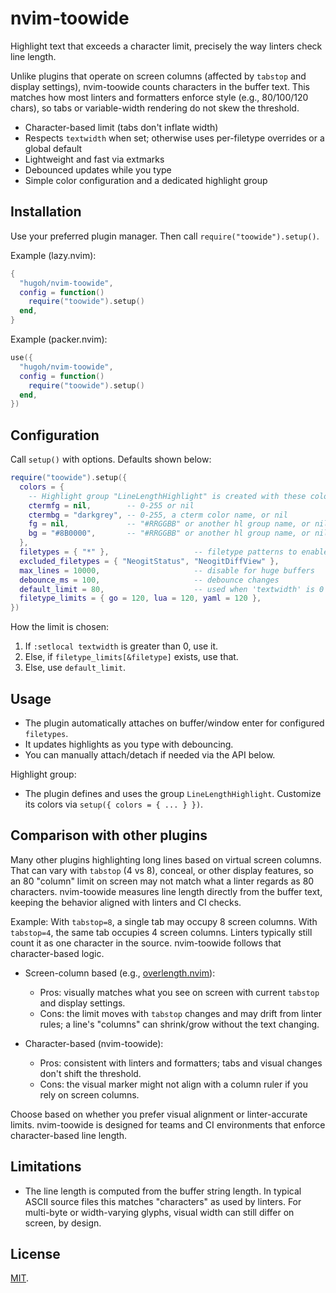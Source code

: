 # nvim-toowide

Highlight text that exceeds a character limit, precisely the way linters check line length.

Unlike plugins that operate on screen columns (affected by `tabstop` and display settings), nvim-toowide counts characters in the buffer text. This matches how most linters and formatters enforce style (e.g., 80/100/120 chars), so tabs or variable-width rendering do not skew the threshold.

- Character-based limit (tabs don't inflate width)
- Respects `textwidth` when set; otherwise uses per-filetype overrides or a global default
- Lightweight and fast via extmarks
- Debounced updates while you type
- Simple color configuration and a dedicated highlight group

## Installation

Use your preferred plugin manager. Then call `require("toowide").setup()`.

Example (lazy.nvim):
```lua
{
  "hugoh/nvim-toowide",
  config = function()
    require("toowide").setup()
  end,
}
```

Example (packer.nvim):
```lua
use({
  "hugoh/nvim-toowide",
  config = function()
    require("toowide").setup()
  end,
})
```

## Configuration

Call `setup()` with options. Defaults shown below:

```lua
require("toowide").setup({
  colors = {
    -- Highlight group "LineLengthHighlight" is created with these colors
    ctermfg = nil,        -- 0-255 or nil
    ctermbg = "darkgrey", -- 0-255, a cterm color name, or nil
    fg = nil,             -- "#RRGGBB" or another hl group name, or nil
    bg = "#8B0000",       -- "#RRGGBB" or another hl group name, or nil
  },
  filetypes = { "*" },                   -- filetype patterns to enable for
  excluded_filetypes = { "NeogitStatus", "NeogitDiffView" },
  max_lines = 10000,                     -- disable for huge buffers
  debounce_ms = 100,                     -- debounce changes
  default_limit = 80,                    -- used when 'textwidth' is 0 and no ft override
  filetype_limits = { go = 120, lua = 120, yaml = 120 },
})
```

How the limit is chosen:
1. If `:setlocal textwidth` is greater than 0, use it.
2. Else, if `filetype_limits[&filetype]` exists, use that.
3. Else, use `default_limit`.

## Usage

- The plugin automatically attaches on buffer/window enter for configured `filetypes`.
- It updates highlights as you type with debouncing.
- You can manually attach/detach if needed via the API below.

Highlight group:
- The plugin defines and uses the group `LineLengthHighlight`. Customize its colors via `setup({ colors = { ... } })`.

## Comparison with other plugins

Many other plugins highlighting long lines based on virtual screen columns. That can vary with `tabstop` (4 vs 8), conceal, or other display features, so an 80 "column" limit on screen may not match what a linter regards as 80 characters. nvim-toowide measures line length directly from the buffer text, keeping the behavior aligned with linters and CI checks.

Example: With `tabstop=8`, a single tab may occupy 8 screen columns. With `tabstop=4`, the same tab occupies 4 screen columns. Linters typically still count it as one character in the source. nvim-toowide follows that character-based logic.


- Screen-column based (e.g., [overlength.nvim](https://github.com/lcheylus/overlength.nvim)):
  - Pros: visually matches what you see on screen with current `tabstop` and display settings.
  - Cons: the limit moves with `tabstop` changes and may drift from linter rules; a line's "columns" can shrink/grow without the text changing.

- Character-based (nvim-toowide):
  - Pros: consistent with linters and formatters; tabs and visual changes don't shift the threshold.
  - Cons: the visual marker might not align with a column ruler if you rely on screen columns.

Choose based on whether you prefer visual alignment or linter-accurate limits. nvim-toowide is designed for teams and CI environments that enforce character-based line length.

## Limitations

- The line length is computed from the buffer string length. In typical ASCII source files this matches "characters" as used by linters. For multi-byte or width-varying glyphs, visual width can still differ on screen, by design.

## License

[MIT](./LICENSE).
